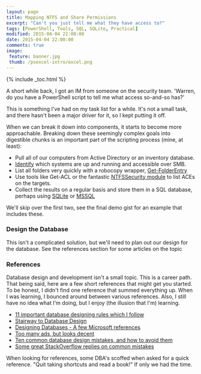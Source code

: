```yaml
---
layout: page
title: Mapping NTFS and Share Permissions
excerpt: "Can't you just tell me what they have access to?"
tags: [PowerShell, Tools, SQL, SQLite, Practical]
modified: 2015-04-04 22:00:00
date: 2015-04-04 22:00:00
comments: true
image:
 feature: banner.jpg
 thumb: /psexcel-intro/excel.png
---
```

{% include _toc.html %}

A short while back, I got an IM from someone on the security team.  'Warren, do you have a PowerShell script to tell me what access so-and-so has?'

This is something I've had on my task list for a while. It's not a small task, and there hasn't been a major driver for it, so I kept putting it off.

When we can break it down into components, it starts to become more approachable. Breaking down these seemingly complex goals into digestible chunks is an important part of the scripting process (mine, at least):

* Pull all of our computers from Active Directory or an inventory database.
* [Identify](http://ramblingcookiemonster.github.io/Invoke-Ping/) which systems are up and running and accessible over SMB.
* List all folders very quickly with a robocopy wrapper, [Get-FolderEntry](https://gallery.technet.microsoft.com/scriptcenter/Get-FolderEntry-List-all-bce0ff43)
* Use tools like Get-ACL or the fantastic [NTFSSecurity module](https://gallery.technet.microsoft.com/scriptcenter/1abd77a5-9c0b-4a2b-acef-90dbb2b84e85) to list ACEs on the targets.
* Collect the results on a regular basis and store them in a SQL database, perhaps using [SQLite](http://ramblingcookiemonster.github.io/SQLite-and-PowerShell/) or [MSSQL](https://github.com/RamblingCookieMonster/PowerShell/blob/master/Invoke-Sqlcmd2.ps1)

We'll skip over the first two, see the final demo gist for an example that includes these.

### Design the Database

This isn't a complicated solution, but we'll need to plan out our design for the database. See the references section for some articles on the topic



### References

Database design and development isn't a small topic. This is a career path. That being said, here are a few short references that might get you started. To be honest, I didn't find one reference that summed everything up. When I was learning, I bounced around between various references. Also, I still have no idea what I'm doing, but I enjoy (the illusion that I'm) learning.

* [11 important database designing rules which I follow](http://www.codeproject.com/Articles/359654/important-database-designing-rules-which-I-fo)
* [Stairway to Database Design](http://www.sqlservercentral.com/stairway/72400/)
* [Designing Databases - A few Microsoft references](https://technet.microsoft.com/en-us/library/ms187099%28v=sql.105%29.aspx)
* [Too many ads, but looks decent](http://en.tekstenuitleg.net/articles/software/database-design-tutorial/intro.html)
* [Ten common database design mistakes, and how to avoid them](https://www.simple-talk.com/sql/database-administration/ten-common-database-design-mistakes/)
* [Some great StackOverflow replies on common mistakes](http://stackoverflow.com/questions/621884/database-development-mistakes-made-by-application-developers?rq=1)

When looking for references, some DBA's scoffed when asked for a quick reference. "Quit taking shortcuts and read a book!"  If only we had the time.